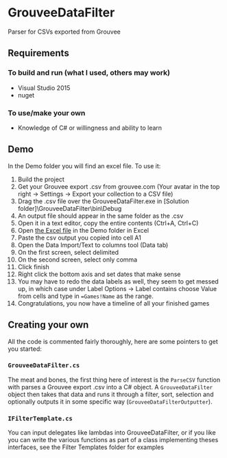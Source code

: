 # GrouveeDataFilter
Parser for CSVs exported from Grouvee

## Requirements

### To build and run (what I used, others may work)

 - Visual Studio 2015
 - nuget

### To use/make your own

 - Knowledge of C# or willingness and ability to learn

## Demo

In the Demo folder you will find an excel file. To use it:

1. Build the project
2. Get your Grouvee export .csv from grouvee.com (Your avatar in the top right -> Settings -> Export your collection to a CSV file)
3. Drag the .csv file over the GrouveeDataFilter.exe in [Solution folder]\\GrouveeDataFilter\\bin\\Debug
4. An output file should appear in the same folder as the .csv
5. Open it in a text editor, copy the entire contents (Ctrl+A, Ctrl+C)
6. Open [the Excel file](Demo/FinishedGameGraph.xlsx) in the Demo folder in Excel
7. Paste the csv output you copied into cell A1
8. Open the Data Import/Text to columns tool (Data tab)
9. On the first screen, select delimited
10. On the second screen, select only comma
11. Click finish
12. Right click the bottom axis and set dates that make sense
13. You may have to redo the data labels as well, they seem to get messed up, in which case under Label Options -> Label contains choose Value from cells and type in `=Games!Name` as the range.
14. Congratulations, you now have a timeline of all your finished games

## Creating your own

All the code is commented fairly thoroughly, here are some pointers to get you started:

### `GrouveeDataFilter.cs`

The meat and bones, the first thing here of interest is the `ParseCSV` function with parses a Grouvee export .csv into a C# object. A `GrouveeDataFilter` object then takes that data and runs it through a filter, sort, selection and optionally outputs it in some specific way (`GrouveeDataFilterOutputter`).

### `IFilterTemplate.cs`

You can input delegates like lambdas into GrouveeDataFilter, or if you like you can write the various functions as part of a class implementing theses interfaces, see the Filter Templates folder for examples